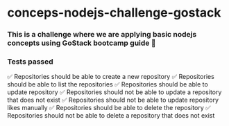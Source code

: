 # conceps-nodejs-challenge-gostack

### This is a challenge where we are applying basic nodejs concepts using GoStack bootcamp guide 🚀


### Tests passed

 ✅ Repositories should be able to create a new repository
 ✅ Repositories should be able to list the repositories
 ✅ Repositories should be able to update repository
 ✅ Repositories should not be able to update a repository that does not exist
 ✅ Repositories should not be able to update repository likes manually
 ✅ Repositories should be able to delete the repository
 ✅ Repositories should not be able to delete a repository that does not exist
